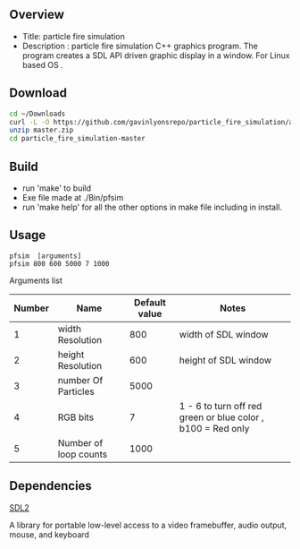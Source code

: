 
Overview
--------------------------------------------
* Title: particle fire simulation
* Description : particle fire simulation C++ graphics program. 
The program creates a SDL API driven graphic display in a window. For Linux based OS .

Download
-----------------------------------------------

```sh
cd ~/Downloads
curl -L -O https://github.com/gavinlyonsrepo/particle_fire_simulation/archive/master.zip 
unzip master.zip  
cd particle_fire_simulation-master
```

Build
--------------------------------------

* run 'make'  to build
* Exe file made at ./Bin/pfsim 
* run 'make help' for all the other options in make file including in install. 

Usage
------------------------------------------

```
pfsim  [arguments]
pfsim 800 600 5000 7 1000
```

Arguments list

| Number | Name | Default value | Notes  | 
| -------- | ----------- | ----------- | ----------- |
| 1 | width Resolution | 800 | width of SDL window | 
| 2 | height Resolution| 600 | height of SDL window | 
| 3 | number Of Particles |  5000 |  | 
| 4 | RGB bits | 7 | 1 - 6 to turn off red green or blue color , b100 = Red only | 
| 5 | Number of loop counts | 1000 |  | 

Dependencies
--------------------
[SDL2](https://en.wikipedia.org/wiki/Simple_DirectMedia_Layer)

A library for portable low-level access to a video framebuffer, audio output, mouse, and keyboard 
